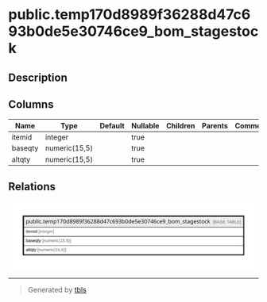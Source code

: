 # public.temp170d8989f36288d47c693b0de5e30746ce9_bom_stagestock

## Description

## Columns

| Name | Type | Default | Nullable | Children | Parents | Comment |
| ---- | ---- | ------- | -------- | -------- | ------- | ------- |
| itemid | integer |  | true |  |  |  |
| baseqty | numeric(15,5) |  | true |  |  |  |
| altqty | numeric(15,5) |  | true |  |  |  |

## Relations

![er](public.temp170d8989f36288d47c693b0de5e30746ce9_bom_stagestock.svg)

---

> Generated by [tbls](https://github.com/k1LoW/tbls)
